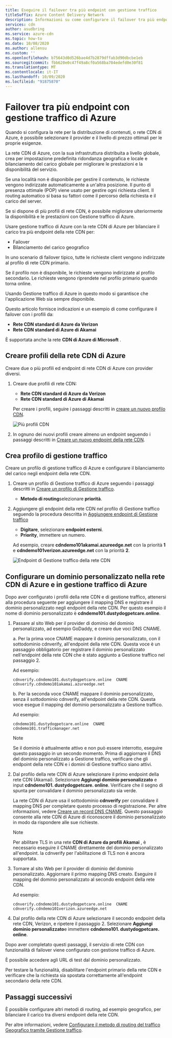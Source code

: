```yaml
---
title: Eseguire il failover tra più endpoint con gestione traffico
titleSuffix: Azure Content Delivery Network
description: Informazioni su come configurare il failover tra più endpoint della rete per la distribuzione di contenuti di Azure tramite Gestione traffico di Azure.
services: cdn
author: asudbring
ms.service: azure-cdn
ms.topic: how-to
ms.date: 10/08/2020
ms.author: allensu
ms.custom: ''
ms.openlocfilehash: b75643d0d526bae4d7b2879dffab3d90dbcbe1eb
ms.sourcegitcommit: fbb620e0c47f49a8cf0a568ba704edefd0e30f81
ms.translationtype: MT
ms.contentlocale: it-IT
ms.lasthandoff: 10/09/2020
ms.locfileid: "91875870"
---
```

# <a name="failover-across-multiple-endpoints-with-azure-traffic-manager"></a>Failover tra più endpoint con gestione traffico di Azure

Quando si configura la rete per la distribuzione di contenuti, o rete CDN di Azure, è possibile selezionare il provider e il livello di prezzo ottimali per le proprie esigenze. 

La rete CDN di Azure, con la sua infrastruttura distribuita a livello globale, crea per impostazione predefinita ridondanza geografica e locale e bilanciamento del carico globale per migliorare le prestazioni e la disponibilità del servizio. 

Se una località non è disponibile per gestire il contenuto, le richieste vengono indirizzate automaticamente a un'altra posizione. Il punto di presenza ottimale (POP) viene usato per gestire ogni richiesta client. Il routing automatico si basa su fattori come il percorso della richiesta e il carico del server.
 
Se si dispone di più profili di rete CDN, è possibile migliorare ulteriormente la disponibilità e le prestazioni con Gestione traffico di Azure. 

Usare gestione traffico di Azure con la rete CDN di Azure per bilanciare il carico tra più endpoint della rete CDN per:
 
* Failover
* Bilanciamento del carico geografico 

In uno scenario di failover tipico, tutte le richieste client vengono indirizzate al profilo di rete CDN primario. 

Se il profilo non è disponibile, le richieste vengono indirizzate al profilo secondario.  Le richieste vengono riprendete nel profilo primario quando torna online.

Usando Gestione traffico di Azure in questo modo si garantisce che l'applicazione Web sia sempre disponibile. 

Questo articolo fornisce indicazioni e un esempio di come configurare il failover con i profili da: 

* **Rete CDN standard di Azure da Verizon**
* **Rete CDN standard di Azure di Akamai**

È supportata anche la rete **CDN di Azure di Microsoft** .

## <a name="create-azure-cdn-profiles"></a>Creare profili della rete CDN di Azure
Creare due o più profili ed endpoint di rete CDN di Azure con provider diversi.

1. Creare due profili di rete CDN:
    * **Rete CDN standard di Azure da Verizon**
    * **Rete CDN standard di Azure di Akamai** 

    Per creare i profili, seguire i passaggi descritti in [creare un nuovo profilo CDN](cdn-create-new-endpoint.md#create-a-new-cdn-profile).
 
   ![Più profili CDN](./media/cdn-traffic-manager/cdn-multiple-profiles.png)

2. In ognuno dei nuovi profili creare almeno un endpoint seguendo i passaggi descritti in [Creare un nuovo endpoint della rete CDN](cdn-create-new-endpoint.md#create-a-new-cdn-endpoint).

## <a name="create-traffic-manager-profile"></a>Crea profilo di gestione traffico
Creare un profilo di gestione traffico di Azure e configurare il bilanciamento del carico negli endpoint della rete CDN. 

1. Creare un profilo di Gestione traffico di Azure seguendo i passaggi descritti in [Creare un profilo di Gestione traffico](https://docs.microsoft.com/azure/traffic-manager/traffic-manager-create-profile). 

    * **Metodo di routing**selezionare **priorità**.

2. Aggiungere gli endpoint della rete CDN nel profilo di Gestione traffico seguendo la procedura descritta in [Aggiungere endpoint di Gestione traffico](https://docs.microsoft.com/azure/traffic-manager/traffic-manager-create-profile#add-traffic-manager-endpoints)

    * **Digitare**, selezionare **endpoint esterni**.
    * **Priority**, immettere un numero.

    Ad esempio, creare **cdndemo101akamai.azureedge.net** con la priorità **1** e **cdndemo101verizon.azureedge.net** con la priorità **2**.

   ![Endpoint di Gestione traffico della rete CDN](./media/cdn-traffic-manager/cdn-traffic-manager-endpoints.png)


## <a name="configure-custom-domain-on-azure-cdn-and-azure-traffic-manager"></a>Configurare un dominio personalizzato nella rete CDN di Azure e in gestione traffico di Azure
Dopo aver configurato i profili della rete CDN e di gestione traffico, attenersi alla procedura seguente per aggiungere il mapping DNS e registrare il dominio personalizzato negli endpoint della rete CDN. Per questo esempio il nome di dominio personalizzato è **cdndemo101.dustydogpetcare.online**.

1. Passare al sito Web per il provider di dominio del dominio personalizzato, ad esempio GoDaddy, e creare due voci DNS CNAME. 

    a. Per la prima voce CNAME mappare il dominio personalizzato, con il sottodominio cdnverify, all'endpoint della rete CDN. Questa voce è un passaggio obbligatorio per registrare il dominio personalizzato nell'endpoint della rete CDN che è stato aggiunto a Gestione traffico nel passaggio 2.

      Ad esempio: 

      `cdnverify.cdndemo101.dustydogpetcare.online  CNAME  cdnverify.cdndemo101akamai.azureedge.net`  

    b. Per la seconda voce CNAME mappare il dominio personalizzato, senza il sottodominio cdnverify, all'endpoint della rete CDN. Questa voce esegue il mapping del dominio personalizzato a Gestione traffico. 

      Ad esempio: 
      
      `cdndemo101.dustydogpetcare.online  CNAME  cdndemo101.trafficmanager.net`   

    > [!NOTE]
    > Se il dominio è attualmente attivo e non può essere interrotto, eseguire questo passaggio in un secondo momento. Prima di aggiornare il DNS del dominio personalizzato a Gestione traffico, verificare che gli endpoint della rete CDN e i domini di Gestione traffico siano attivi.
    >


2.  Dal profilo della rete CDN di Azure selezionare il primo endpoint della rete CDN (Akamai). Selezionare **Aggiungi dominio personalizzato** e input **cdndemo101. dustydogpetcare. online**. Verificare che il segno di spunta per convalidare il dominio personalizzato sia verde. 

    La rete CDN di Azure usa il sottodominio **cdnverify** per convalidare il mapping DNS per completare questo processo di registrazione. Per altre informazioni, vedere [Creare un record DNS CNAME](cdn-map-content-to-custom-domain.md#create-a-cname-dns-record). Questo passaggio consente alla rete CDN di Azure di riconoscere il dominio personalizzato in modo da rispondere alle sue richieste.
    
    > [!NOTE]
    > Per abilitare TLS in una rete **CDN di Azure da profili Akamai** , è necessario eseguire il CNAME direttamente del dominio personalizzato all'endpoint. la cdnverify per l'abilitazione di TLS non è ancora supportata. 
    >

3.  Tornare al sito Web per il provider di dominio del dominio personalizzato. Aggiornare il primo mapping DNS creato. Eseguire il mapping del dominio personalizzato al secondo endpoint della rete CDN.
                             
    Ad esempio: 

    `cdnverify.cdndemo101.dustydogpetcare.online  CNAME  cdnverify.cdndemo101verizon.azureedge.net`  

4. Dal profilo della rete CDN di Azure selezionare il secondo endpoint della rete CDN, Verizon, e ripetere il passaggio 2. Selezionare **Aggiungi dominio personalizzato**e immettere **cdndemo101. dustydogpetcare. online**.
 
Dopo aver completato questi passaggi, il servizio di rete CDN con funzionalità di failover viene configurato con gestione traffico di Azure. 

È possibile accedere agli URL di test dal dominio personalizzato. 

Per testare la funzionalità, disabilitare l'endpoint primario della rete CDN e verificare che la richiesta sia spostata correttamente all'endpoint secondario della rete CDN. 

## <a name="next-steps"></a>Passaggi successivi
È possibile configurare altri metodi di routing, ad esempio geografico, per bilanciare il carico tra diversi endpoint della rete CDN. 

Per altre informazioni, vedere [Configurare il metodo di routing del traffico Geografico tramite Gestione traffico](https://docs.microsoft.com/azure/traffic-manager/traffic-manager-configure-geographic-routing-method).



